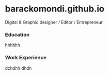 # barackomondi.github.io
Digital &amp; Graphic designer / Editor / Entrepreneur
### Education
hhhhhh

### Work Experience
dchdhh
dhdh
